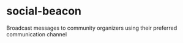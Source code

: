 # social-beacon
Broadcast messages to community organizers using their preferred communication channel
